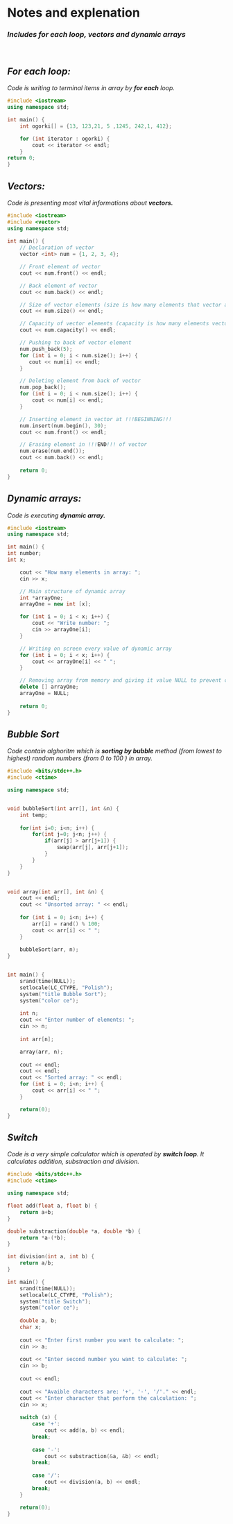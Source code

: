 # Notes and explenation
### ***Includes for each loop, vectors and dynamic arrays***
<br>


## *For each loop:*
*Code is writing to terminal items in array by **for each** loop.*
```c++
#include <iostream>
using namespace std;

int main() {
    int ogorki[] = {13, 123,21, 5 ,1245, 242,1, 412};

    for (int iterator : ogorki) {
        cout << iterator << endl;
    }
return 0;
}
```

## *Vectors:*
*Code is presenting most vital informations about **vectors.***
```c++
#include <iostream>
#include <vector>
using namespace std;
 
int main() {
    // Declaration of vector
    vector <int> num = {1, 2, 3, 4};

    // Front element of vector
    cout << num.front() << endl;

    // Back element of vector
    cout << num.back() << endl;

    // Size of vector elements (size is how many elements that vector actually holds in the moment)
    cout << num.size() << endl;

    // Capacity of vector elements (capacity is how many elements vector can hold(reserved space))
    cout << num.capacity() << endl;

    // Pushing to back of vector element
    num.push_back(5);
    for (int i = 0; i < num.size(); i++) {
       cout << num[i] << endl;
    }

    // Deleting element from back of vector
    num.pop_back();
    for (int i = 0; i < num.size(); i++) {
        cout << num[i] << endl;
    }

    // Inserting element in vector at !!!BEGINNING!!! 
    num.insert(num.begin(), 30);
    cout << num.front() << endl;

    // Erasing element in !!!END!!! of vector
    num.erase(num.end());
    cout << num.back() << endl;
    
    return 0;
}
```

## *Dynamic arrays:*
*Code is executing **dynamic array.***
```c++
#include <iostream>
using namespace std;

int main() {
int number;
int x;

    cout << "How many elements in array: ";
    cin >> x;

    // Main structure of dynamic array
    int *arrayOne;
    arrayOne = new int [x];

    for (int i = 0; i < x; i++) {
        cout << "Write number: ";
        cin >> arrayOne[i];
    }

    // Writing on screen every value of dynamic array
    for (int i = 0; i < x; i++) {
        cout << arrayOne[i] << " ";
    }

    // Removing array from memory and giving it value NULL to prevent crashes
    delete [] arrayOne;
    arrayOne = NULL;
    
    return 0;
}

```

## *Bubble Sort*
*Code contain alghoritm which is **sorting by bubble** method (from lowest to highest) random numbers (from 0 to 100 ) in array.*
```c++
#include <bits/stdc++.h>
#include <ctime>

using namespace std;


void bubbleSort(int arr[], int &n) {
	int temp;
	
	for(int i=0; i<n; i++) {
		for(int j=0; j<n; j++) {
			if(arr[j] > arr[j+1]) {
				swap(arr[j], arr[j+1]);
			}
		}
	}
}


void array(int arr[], int &n) {
	cout << endl;
	cout << "Unsorted array: " << endl;
	
	for (int i = 0; i<n; i++) {
		arr[i] = rand() % 100;
		cout << arr[i] << " "; 
	}
	
	bubbleSort(arr, n);
}


int main() {
	srand(time(NULL));
	setlocale(LC_CTYPE, "Polish");
	system("title Bubble Sort");
	system("color ce");
	
	int n;
	cout << "Enter number of elements: ";
	cin >> n;
	
	int arr[n];

	array(arr, n);
	
	cout << endl;
	cout << endl;
	cout << "Sorted array: " << endl;
	for (int i = 0; i<n; i++) {
		cout << arr[i] << " "; 
	}

    return(0);
}
```

## *Switch*
*Code is a very simple calculator which is operated by **switch loop**. It calculates addition, substraction and division.*
```c++
#include <bits/stdc++.h>
#include <ctime>

using namespace std;

float add(float a, float b) {
	return a+b;
}

double substraction(double *a, double *b) {
	return *a-(*b);
}

int division(int a, int b) {
	return a/b;
}

int main() {
	srand(time(NULL));
	setlocale(LC_CTYPE, "Polish");
	system("title Switch");
	system("color ce");
	
	double a, b;
	char x;
	
	cout << "Enter first number you want to calculate: ";
	cin >> a;
	
	cout << "Enter second number you want to calculate: ";
	cin >> b;
	
	cout << endl;
	
	cout << "Avaible characters are: '+', '-', '/'." << endl;
	cout << "Enter character that perform the calculation: ";
	cin >> x;
	
	switch (x) {
		case '+': 
			cout << add(a, b) << endl;
		break;
		
		case '-': 
			cout << substraction(&a, &b) << endl;
		break;
		
		case '/': 
			cout << division(a, b) << endl;
		break;
	}

    return(0);
}
```